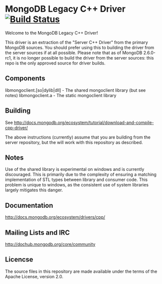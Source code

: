 # MongoDB Legacy C++ Driver [![Build Status](http://img.shields.io/travis/mongodb/mongo-cxx-driver/legacy.svg)](https://travis-ci.org/mongodb/mongo-cxx-driver)
Welcome to the MongoDB Legacy C++ Driver!

This driver is an extraction of the "Server C++ Driver" from the primary
MongoDB sources. You should prefer using this to building the driver
from the server sources if at all possible. Please note that as of
MongoDB 2.6.0-rc1, it is no longer possible to build the driver from
the server sources: this repo is the only approved source for driver builds.

## Components

  libmongoclient.[so|dylib|dll] - The shared mongoclient library (but see notes)
  libmongoclient.a - The static mongoclient library

## Building

  See http://docs.mongodb.org/ecosystem/tutorial/download-and-compile-cpp-driver/

  The above instructions (currently) assume that you are building from the server
  repository, but the will work with this repository as described.

## Notes

  Use of the shared library is experimental on windows and is currently
  discouraged.  This is primarily due to the complexity of ensuring a matching
  implementation of STL types between library and consumer code.  This problem
  is unique to windows, as the consistent use of system libraries largely
  mitigates this danger.

## Documentation

  http://docs.mongodb.org/ecosystem/drivers/cpp/

## Mailing Lists and IRC

  http://dochub.mongodb.org/core/community

## Licencse

  The source files in this repository are made available under the terms of the
  Apache License, version 2.0.
